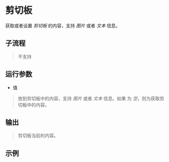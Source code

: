 # 剪切板 
获取或者设置 *剪切板* 的内容，支持 *图片* 或者 *文本* 信息。

## 子流程
> 不支持


## 运行参数

* 值

> 放到剪切板中的内容，支持 *图片* 或者 *文本* 信息。如果 为 *空*，则为获取剪切板中的内容。

## 输出

> 剪切板当前的内容。    



## 示例